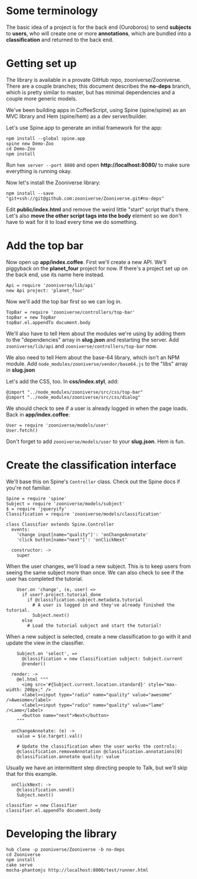 Some terminology
================

The basic idea of a project is for the back end (Ouroboros) to send **subjects** to **users**, who will create one or more **annotations**, which are bundled into a **classification** and returned to the back end.

Getting set up
==============

The library is available in a provate GitHub repo, zooniverse/Zooniverse. There are a couple branches; this document describes the **no-deps** branch, which is pretty similar to master, but has minimal dependencies and a couple more generic models.

We've been building apps in CoffeeScript, using Spine (spine/spine) as an MVC library and Hem (spine/hem) as a dev server/builder.

Let's use Spine.app to generate an initial framework for the app:

```
npm install --global spine.app
spine new Demo-Zoo
cd Demo-Zoo
npm install
```

Run `hem server --port 8080` and open **http://localhost:8080/** to make sure everything is running okay.

Now let's install the Zooniverse library:

```
npm install --save "git+ssh://git@github.com:zooniverse/Zooniverse.git#no-deps"
```

Edit **public/index.html** and remove the weird little "start" script that's there. Let's also **move the other script tags into the body** element so we don't have to wait for it to load every time we do something.

Add the top bar
===============

Now open up **app/index.coffee**. First we'll create a new API. We'll piggyback on the **planet_four** project for now. If there's a project set up on the back end, use its name here instead.

```
Api = require 'zooniverse/lib/api'
new Api project: 'planet_four'
```

Now we'll add the top bar first so we can log in.

```
TopBar = require 'zooniverse/controllers/top-bar'
topBar = new TopBar
topBar.el.appendTo document.body
```

We'll also have to tell Hem about the modules we're using by adding them to the "dependencies" array in **slug.json** and restarting the server. Add `zooniverse/lib/api` and `zooniverse/controllers/top-bar` now.

We also need to tell Hem about the base-64 library, which isn't an NPM module. Add `node_modules/zooniverse/vendor/base64.js` to the "libs" array in **slug.json**

Let's add the CSS, too. In **css/index.styl**, add:

```
@import "../node_modules/zooniverse/src/css/top-bar"
@import "../node_modules/zooniverse/src/css/dialog"
```

We should check to see if a user is already logged in when the page loads. Back in **app/index.coffee**:

```
User = require 'zooniverse/models/user'
User.fetch()
```

Don't forget to add `zooniverse/models/user` to your **slug.json**. Hem is fun.

Create the classification interface
===================================

We'll base this on Spine's `Controller` class. Check out the Spine docs if you're not familiar.

```
Spine = require 'spine'
Subject = require 'zooniverse/models/subject'
$ = require 'jqueryify'
Classification = require 'zooniverse/models/classification'

class Classifier extends Spine.Controller
  events:
    'change input[name="quality"]': 'onChangeAnnotate'
    'click button[name="next"]': 'onClickNext'

  constructor: ->
    super
```

When the user changes, we'll load a new subject. This is to keep users from seeing the same subject more than once. We can also check to see if the user has completed the tutorial.

```
    User.on 'change', (e, user) =>
      if user?.project.tutorial_done
        if @classification.subject.metadata.tutorial
          # A user is logged in and they've already finished the tutorial.
          Subject.next()
      else
        # Load the tutorial subject and start the tutorial!
```

When a new subject is selected, create a new classification to go with it and update the view in the classifier.

```
    Subject.on 'select', =>
      @classification = new Classification subject: Subject.current
      @render()

  render: ->
    @el.html """
      <img src='#{Subject.current.location.standard}' style="max-width: 200px;" />
      <label><input type="radio" name="quality" value="awesome" />Awesome</label>
      <label><input type="radio" name="quality" value="lame" />Lame</label>
      <button name="next">Next</button>
    """

  onChangeAnnotate: (e) ->
    value = $(e.target).val()

    # Update the classification when the user works the controls:
    @classification.removeAnnotation @classification.annotations[0]
    @classification.annotate quality: value
```

Usually we have an intermittent step directing people to Talk, but we'll skip that for this example.

```
  onClickNext: ->
    @classification.send()
    Subject.next()

classifier = new Classifier
classifier.el.appendTo document.body
```

Developing the library
======================

```
hub clone -p zooniverse/Zooniverse -b no-deps
cd Zooniverse
npm install
cake serve
mocha-phantomjs http://localhost:8000/test/runner.html
```
